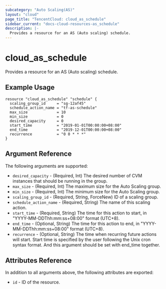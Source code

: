 ```yaml
---
subcategory: "Auto Scaling(AS)"
layout: "cloud"
page_title: "TencentCloud: cloud_as_schedule"
sidebar_current: "docs-cloud-resources-as_schedule"
description: |-
  Provides a resource for an AS (Auto scaling) schedule.
---
```


# cloud_as_schedule

Provides a resource for an AS (Auto scaling) schedule.

## Example Usage

```hcl
resource "cloud_as_schedule" "schedule" {
  scaling_group_id     = "sg-12af45"
  schedule_action_name = "tf-as-schedule"
  max_size             = 10
  min_size             = 0
  desired_capacity     = 0
  start_time           = "2019-01-01T00:00:00+08:00"
  end_time             = "2019-12-01T00:00:00+08:00"
  recurrence           = "0 0 * * *"
}
```

## Argument Reference

The following arguments are supported:

* `desired_capacity` - (Required, Int) The desired number of CVM instances that should be running in the group.
* `max_size` - (Required, Int) The maximum size for the Auto Scaling group.
* `min_size` - (Required, Int) The minimum size for the Auto Scaling group.
* `scaling_group_id` - (Required, String, ForceNew) ID of a scaling group.
* `schedule_action_name` - (Required, String) The name of this scaling action.
* `start_time` - (Required, String) The time for this action to start, in "YYYY-MM-DDThh:mm:ss+08:00" format (UTC+8).
* `end_time` - (Optional, String) The time for this action to end, in "YYYY-MM-DDThh:mm:ss+08:00" format (UTC+8).
* `recurrence` - (Optional, String) The time when recurring future actions will start. Start time is specified by the user following the Unix cron syntax format. And this argument should be set with end_time together.

## Attributes Reference

In addition to all arguments above, the following attributes are exported:

* `id` - ID of the resource.



